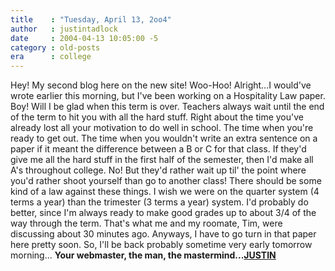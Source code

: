 ```yaml
---
title    : "Tuesday, April 13, 2oo4"
author   : justintadlock
date     : 2004-04-13 10:05:00 -5
category : old-posts
era      : college
---
```


Hey!  My second blog here on the new site!  Woo-Hoo!  Alright...I would've wrote earlier this morning, but I've been working on a Hospitality Law paper.  Boy!  Will I be glad when this term is over.  Teachers always wait until the end of the term to hit you with all the hard stuff.  Right about the time you've already lost all your motivation to do well in school.  The time when you're ready to get out.  The time when you wouldn't write an extra sentence on a paper if it meant the difference between a B or C for that class.  If they'd give me all the hard stuff in the first half of the semester, then I'd make all A's throughout college.  No!  But they'd rather wait up til' the point where you'd rather shoot yourself than go to another class!  There should be some kind of a law against these things.  I wish we were on the quarter system (4 terms a year) than the trimester (3 terms a year) system.  I'd probably do better, since I'm always ready to make good grades up to about 3/4 of the way through the term.  That's what me and my roomate, Tim, were discussing about 30 minutes ago.  Anyways, I have to go turn in that paper here pretty soon.  So, I'll be back probably sometime very early tomorrow morning...  <b> Your webmaster, the man, the mastermind...</b><a href="mailto:webmaster@dark-autumn.com"><b>JUSTIN</b></a>
